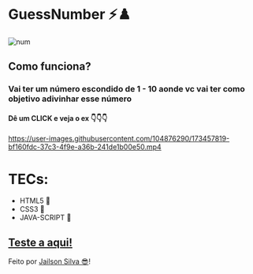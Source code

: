 # GuessNumber ⚡♟️ 
![num](https://user-images.githubusercontent.com/104876290/173453071-2ad38de4-c775-4e0e-8bcf-9add08dafcfd.png)

## Como funciona?
### Vai ter um número escondido de 1 - 10 aonde vc vai ter como objetivo adivinhar esse número
#### Dê um CLICK e veja o ex 👇👇👇
https://user-images.githubusercontent.com/104876290/173457819-bf160fdc-37c3-4f9e-a36b-241de1b00e50.mp4

# TECs: 
* HTML5 🧡
* CSS3 💙
* JAVA-SCRIPT 💛

## <a href="https://jailsonsilv.github.io/GuessNumber/"> Teste a aqui! </a>

Feito por <a href="https://www.linkedin.com/in/jailsondev-front-end/">Jailson Silva 😎</a>!
